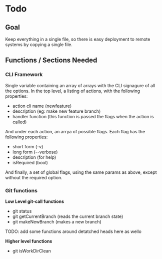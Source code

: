 # Todo

## Goal

Keep everything in a single file, so there is easy deployment
to remote systems by copying a single file.


## Functions / Sections Needed

### CLI Framework

Single variable containing an array of arrays with the CLI signagure of all the options. In the top level, 
a listing of actions, with the following properties:

  - action cli name (newfeature)
  - description (eg: make new feature branch)
  - handler function (this function is passed the flags when the action is called)
  
And under each action, an arrya of possible flags. Each flag has the following properties:

  - short form (-v)
  - long form (--verbose)
  - description (for help)
  - isRequired (bool)

And finally, a set of global flags, using the same params as above, except without the required option.


### Git functions

**Low Level git-call functions**

  - git status
  - git getCurrentBranch (reads the current branch state)
  - git makeNewBranch (makes a new branch)

  TODO: add some functions around detatched heads here as wello


**Higher level functions**

  - git isWorkDirClean



